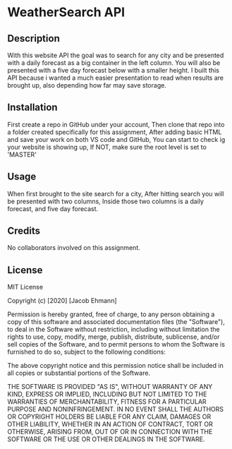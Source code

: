 # WeatherSearch API


## Description
With this website API the goal was to search for any city and be presented with
a daily forecast as a big container in the left column.
You will also be presented with a five day forecast below with a smaller height.
I built this API because i wanted a much easier presentation to read when results are brought up, also
depending how far may save storage.


## Installation
First create a repo in GitHub under your account,
Then clone that repo into a folder created specifically for this assignment,
After adding basic HTML and save your work on both VS code and GitHub,
You can start to check ig your website is showing up,
If NOT, make sure the root level is set to 'MASTER'


## Usage
When first brought to the site search for a city,
After hitting search you will be presented with two columns,
Inside those two columns is a daily forecast, and five day forecast.


## Credits
No collaborators involved on this assignment.


## License
MIT License

Copyright (c) [2020] [Jacob Ehmann]

Permission is hereby granted, free of charge, to any person obtaining a copy of this software and associated documentation files (the "Software"), to deal in the Software without restriction, including without limitation the rights to use, copy, modify, merge, publish, distribute, sublicense, and/or sell copies of the Software, and to permit persons to whom the Software is furnished to do so, subject to the following conditions:

The above copyright notice and this permission notice shall be included in all copies or substantial portions of the Software.

THE SOFTWARE IS PROVIDED "AS IS", WITHOUT WARRANTY OF ANY KIND, EXPRESS OR IMPLIED, INCLUDING BUT NOT LIMITED TO THE WARRANTIES OF MERCHANTABILITY, FITNESS FOR A PARTICULAR PURPOSE AND NONINFRINGEMENT. IN NO EVENT SHALL THE AUTHORS OR COPYRIGHT HOLDERS BE LIABLE FOR ANY CLAIM, DAMAGES OR OTHER LIABILITY, WHETHER IN AN ACTION OF CONTRACT, TORT OR OTHERWISE, ARISING FROM, OUT OF OR IN CONNECTION WITH THE SOFTWARE OR THE USE OR OTHER DEALINGS IN THE SOFTWARE.